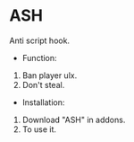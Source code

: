 # ASH
Anti script hook.

- Function:

1. Ban player ulx.
2. Don't steal.

- Installation:

1. Download "ASH" in addons.
2. To use it.
